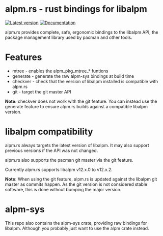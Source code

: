 #  alpm.rs - rust bindings for libalpm

[![Latest version](https://img.shields.io/crates/v/alpm.svg)](https://crates.io/crates/alpm)
[![Documentation](https://docs.rs/alpm/badge.svg)](https://docs.rs/alpm)

alpm.rs provides complete, safe, ergonomic bindings to the libalpm API,
the package management library used by pacman and other tools.

# Features

- mtree - enables the alpm_pkg_mtree_* funtions
- generate - generate the raw alpm-sys bindings at build time
- checkver - check that the version of libalpm installed is compatible with alpm.rs
- git - target the git master API


**Note:** checkver does not work with the git feature. You can instead use
the generate feature to ensure alpm.rs builds against a compatible libalpm version.

# libalpm compatibility

alpm.rs always targets the latest version of libalpm. It may also support
previous versions if the API was not changed.

alpm.rs also supports the pacman git master via the git feature.

Currently alpm.rs supports libalpm v12.x.0 to v12.x.2.

**Note:** When using the git feature, alpm.rs is updated against the libalpm git master
as commits happen. As the git version is not considered stable software, this is done
without bumping the major version.

# alpm-sys

This repo also contains the alpm-sys crate, providing raw bindings for libalpm.
Although you probably just want to use the alpm crate instead.
